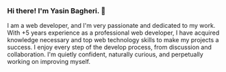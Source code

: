 ### Hi there! I'm Yasin Bagheri. 👋
I am a web developer, and I'm very passionate and dedicated to my work.
With +5 years experience as a professional web developer, I have acquired knowledge necessary and top web technology skills to make my projects a success.
I enjoy every step of the develop process, from discussion and collaboration. I'm quietly confident, naturally curious, and perpetually working on improving myself.

<!--
**yasin-bagheri/yasin-bagheri** is a ✨ _special_ ✨ repository because its `README.md` (this file) appears on your GitHub profile.

Here are some ideas to get you started:

- 🔭 I’m currently working on ...
- 🌱 I’m currently learning ...
- 👯 I’m looking to collaborate on ...
- 🤔 I’m looking for help with ...
- 💬 Ask me about ...
- 📫 How to reach me: ...
- 😄 Pronouns: ...
- ⚡ Fun fact: ...
-->
